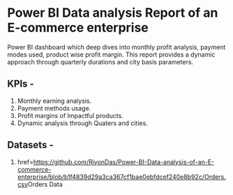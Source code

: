 # Power BI Data analysis Report of an E-commerce enterprise
Power BI dashboard which deep dives into monthly profit analysis, payment modes used, product wise profit margin. This report provides a dynamic approach through quarterly durations and city basis parameters.  

## KPIs -
1. Monthly earning analysis.
2. Payment methods usage.
3. Profit margins of Impactful products.
4. Dynamic analysis through Quaters and cities.

## Datasets -
1. href=<https://github.com/RiyonDas/Power-BI-Data-analysis-of-an-E-commerce-enterprise/blob/b1f4839d29a3ca367cf1bae0ebfdcef240e8b92c/Orders.csv>Orders Data
